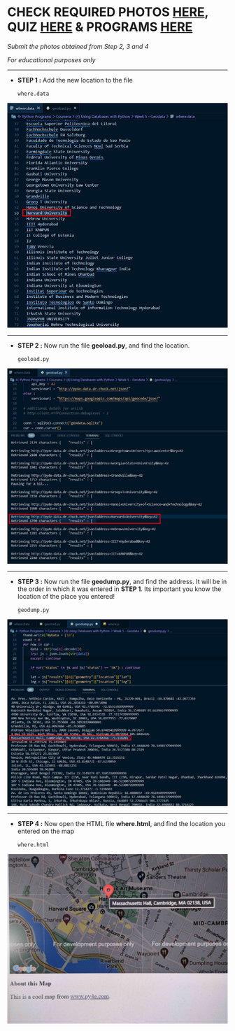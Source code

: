 # CHECK REQUIRED PHOTOS [HERE](https://github.com/Phantom-fs/Python-for-Everybody-py4e/tree/main/(4)%20Using%20Databases%20with%20Python/Week%205/images), QUIZ [HERE](https://github.com/Phantom-fs/Python-for-Everybody-py4e/blob/main/(4)%20Using%20Databases%20with%20Python/Week%205/(Quiz)%20Python%20for%20Everybody%20-%20A%20Review.png) & PROGRAMS [HERE](https://github.com/Phantom-fs/Python-for-Everybody-py4e/tree/main/(4)%20Using%20Databases%20with%20Python/Week%205/Programs)
*Submit the photos obtained from Step 2, 3 and 4*

*For educational purposes only*

- - - -

- **STEP 1 :** Add the new location to the file

      where.data

<p align="center"><img src="https://github.com/Phantom-fs/Python-for-Everybody-py4e/blob/main/(4)%20Using%20Databases%20with%20Python/Week%205/images/(0)addToList.jpg"/></p>

- - - -

- **STEP 2 :** Now run the file **geoload.py**, and find the location.

      geoload.py

<p align="center"><img src="https://github.com/Phantom-fs/Python-for-Everybody-py4e/blob/main/(4)%20Using%20Databases%20with%20Python/Week%205/images/(1)geoload.jpg"/></p>

- - - -

- **STEP 3 :** Now run the file **geodump.py**, and find the address. It will be in the order in which it was entered in **STEP 1**. Its important you know the location of the place you entered!

      geodump.py

<p align="center"><img src="https://github.com/Phantom-fs/Python-for-Everybody-py4e/blob/main/(4)%20Using%20Databases%20with%20Python/Week%205/images/(2)geodump.jpg"/></p>

- - - -

- **STEP 4 :** Now open the HTML file **where.html**, and find the location you entered on the map

      where.html

<p align="center"><img src="https://github.com/Phantom-fs/Python-for-Everybody-py4e/blob/main/(4)%20Using%20Databases%20with%20Python/Week%205/images/(3)location.jpg"/></p>
